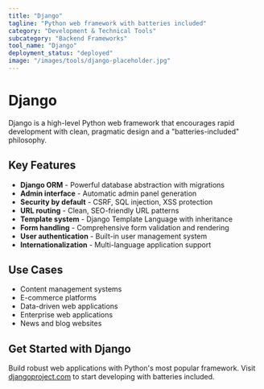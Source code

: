 ```yaml
---
title: "Django"
tagline: "Python web framework with batteries included"
category: "Development & Technical Tools"
subcategory: "Backend Frameworks"
tool_name: "Django"
deployment_status: "deployed"
image: "/images/tools/django-placeholder.jpg"
---
```


# Django

Django is a high-level Python web framework that encourages rapid development with clean, pragmatic design and a "batteries-included" philosophy.

## Key Features

- **Django ORM** - Powerful database abstraction with migrations
- **Admin interface** - Automatic admin panel generation
- **Security by default** - CSRF, SQL injection, XSS protection
- **URL routing** - Clean, SEO-friendly URL patterns
- **Template system** - Django Template Language with inheritance
- **Form handling** - Comprehensive form validation and rendering
- **User authentication** - Built-in user management system
- **Internationalization** - Multi-language application support

## Use Cases

- Content management systems
- E-commerce platforms
- Data-driven web applications
- Enterprise web applications
- News and blog websites

## Get Started with Django

Build robust web applications with Python's most popular framework. Visit [djangoproject.com](https://www.djangoproject.com) to start developing with batteries included.